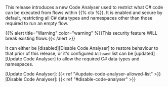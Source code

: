 This release introduces a new Code Analyser used to restrict what C# code can be executed from flows within {{% ctx %}}. It is enabled and secure by default, restricting all C# data types and namespaces other than those required to run an empty flow.

{{% alert title="Warning" color="warning" %}}This security feature WILL break existing flows.{{< /alert >}}

It can either be [disabled][Disable Code Analyser] to restore behaviour to that prior of this release, or it's configured `Allowed` list can be [updated][Update Code Analyser] to allow the required C# data types and namespaces.

[Update Code Analyser]: {{< ref "#update-code-analyser-allowed-list" >}}
[Disable Code Analyser]: {{< ref "#disable-code-analyser" >}}
